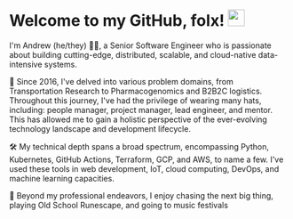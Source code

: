 # Welcome to my GitHub, folx! <img src="https://raw.githubusercontent.com/MartinHeinz/MartinHeinz/master/wave.gif" width="30px">

I'm Andrew (he/they) 👨‍💻, a Senior Software Engineer who is passionate about building cutting-edge, distributed, scalable, and cloud-native data-intensive systems.

:rocket: Since 2016, I've delved into various problem domains, from Transportation Research to Pharmacogenomics and B2B2C logistics. Throughout this journey, I've had the privilege of wearing many hats, including: people manager, project manager, lead engineer, and mentor. This has allowed me to gain a holistic perspective of the ever-evolving technology landscape and development lifecycle.

🛠️ My technical depth spans a broad spectrum, encompassing Python, Kubernetes, GitHub Actions, Terraform, GCP, and AWS, to name a few. I've used these tools in web development, IoT, cloud computing, DevOps, and machine learning capacities.

🌟 Beyond my professional endeavors, I enjoy chasing the next big thing, playing Old School Runescape, and going to music festivals
